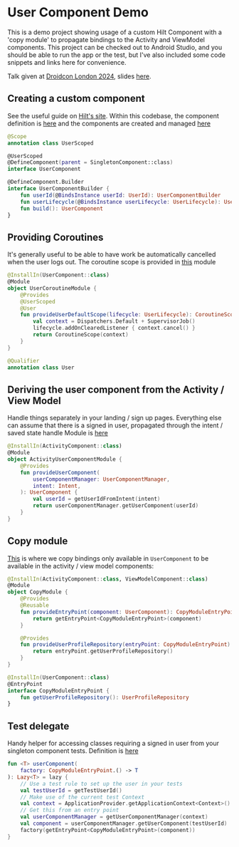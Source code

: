 # User Component Demo

This is a demo project showing usage of a custom Hilt Component with a 'copy module' to propagate bindings to the Activity and ViewModel components. This project
can be checked out to Android Studio, and you should be able to run the app or the test, but I've also included some code snippets and links here for convenience.

Talk given at [Droidcon London 2024](https://london.droidcon.com/steven-kideckel/), slides [here](https://docs.google.com/presentation/d/1vzeyuDQfM715Sv2xv_S3Nj5dY0KtJXVVkt0obj3YLU4/edit?usp=sharing).

## Creating a custom component

See the useful guide on [Hilt's site](https://dagger.dev/hilt/custom-components). Within this codebase, the component definition is 
[here](https://github.com/steviek/UserComponentDemo/blob/main/app/src/main/java/demo/usercomponent/di/user/UserComponent.kt) and the
components are created and managed [here](https://github.com/steviek/UserComponentDemo/blob/main/app/src/main/java/demo/usercomponent/di/user/UserComponentManager.kt#L20)

```kotlin
@Scope
annotation class UserScoped

@UserScoped
@DefineComponent(parent = SingletonComponent::class)
interface UserComponent

@DefineComponent.Builder
interface UserComponentBuilder {
    fun userId(@BindsInstance userId: UserId): UserComponentBuilder
    fun userLifecycle(@BindsInstance userLifecycle: UserLifecycle): UserComponentBuilder
    fun build(): UserComponent
}
```

## Providing Coroutines

It's generally useful to be able to have work be automatically cancelled when the user logs out. The coroutine scope is provided in 
[this](https://github.com/steviek/UserComponentDemo/blob/main/app/src/main/java/demo/usercomponent/di/user/UserCoroutineModule.kt) module

```kotlin
@InstallIn(UserComponent::class)
@Module
object UserCoroutineModule {
    @Provides
    @UserScoped
    @User
    fun provideUserDefaultScope(lifecycle: UserLifecycle): CoroutineScope {
        val context = Dispatchers.Default + SupervisorJob()
        lifecycle.addOnClearedListener { context.cancel() }
        return CoroutineScope(context)
    }
}

@Qualifier
annotation class User
```

## Deriving the user component from the Activity / View Model

Handle things separately in your landing / sign up pages. Everything else can assume that there is a signed in user, propagated through the intent / saved state handle
Module is [here](https://github.com/steviek/UserComponentDemo/blob/main/app/src/main/java/demo/usercomponent/di/activity/ActivityUserComponentModule.kt)

```kotlin
@InstallIn(ActivityComponent::class)
@Module
object ActivityUserComponentModule {
    @Provides
    fun provideUserComponent(
        userComponentManager: UserComponentManager,
        intent: Intent,
    ): UserComponent {
        val userId = getUserIdFromIntent(intent)
        return userComponentManager.getUserComponent(userId)
    }
}
```

## Copy module

[This](https://github.com/steviek/UserComponentDemo/blob/main/app/src/main/java/demo/usercomponent/di/user/UserComponentCopyModule.kt) is where we copy bindings only available in `UserComponent` to be available in the activity / view model components:

```kotlin
@InstallIn(ActivityComponent::class, ViewModelComponent::class)
@Module
object CopyModule {
    @Provides
    @Reusable
    fun provideEntryPoint(component: UserComponent): CopyModuleEntryPoint {
        return getEntryPoint<CopyModuleEntryPoint>(component)
    }

    @Provides
    fun provideUserProfileRepository(entryPoint: CopyModuleEntryPoint): UserProfileRepository {
        return entryPoint.getUserProfileRepository()
    }
}

@InstallIn(UserComponent::class)
@EntryPoint
interface CopyModuleEntryPoint {
    fun getUserProfileRepository(): UserProfileRepository
}
```

## Test delegate

Handy helper for accessing classes requiring a signed in user from your singleton component tests. Definition is [here](https://github.com/steviek/UserComponentDemo/blob/main/app/src/test/java/demo/usercomponent/UserComponentDelegate.kt)

```kotlin
fun <T> userComponent(
    factory: CopyModuleEntryPoint.() -> T
): Lazy<T> = lazy {
    // Use a test rule to set up the user in your tests
    val testUserId = getTestUserId()
    // Make use of the current test Context
    val context = ApplicationProvider.getApplicationContext<Context>()
    // Get this from an entry point
    val userComponentManager = getUserComponentManager(context)
    val component = userComponentManager.getUserComponent(testUserId)
    factory(getEntryPoint<CopyModuleEntryPoint>(component))
}
```
